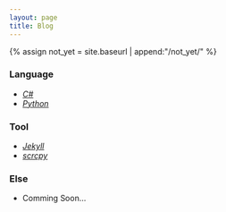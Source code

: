 ```yaml
---
layout: page
title: Blog
---
```


{% assign not_yet = site.baseurl | append:"/not_yet/" %}

### Language
- [*C#*](language/c23)
- [*Python*](language/python)

### Tool
- [*Jekyll*](tool/jekyll)
- [*scrcpy*](tool/scrcpy)

### Else
- Comming Soon...
